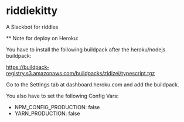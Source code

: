 # riddiekitty

A Slackbot for riddles


** Note for deploy on Heroku:

You have to install the following buildpack after the heroku/nodejs buildpack:

https://buildpack-registry.s3.amazonaws.com/buildpacks/zidizei/typescript.tgz

Go to the Settings tab at dashboard.heroku.com and add the buildpack.

You also have to set the following Config Vars:

* NPM_CONFIG_PRODUCTION: false
* YARN_PRODUCTION: false
